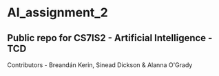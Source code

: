 # AI_assignment_2
## Public repo for CS7IS2 - Artificial Intelligence - TCD

Contributors - Breandán Kerin, Sinead Dickson & Alanna O'Grady
